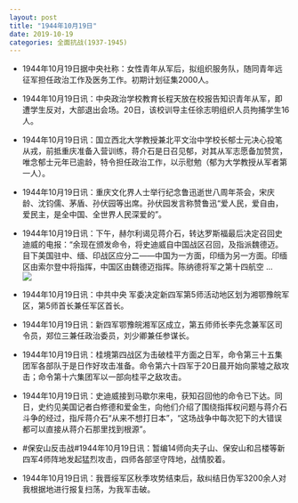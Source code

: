 ```yaml
---
layout: post
title: "1944年10月19日"
date: 2019-10-19
categories: 全面抗战(1937-1945)
---
```


<meta name="referrer" content="no-referrer" />

- 1944年10月19日据中央社称：女性青年从军后，拟组织服务队，随同青年远征军担任政治工作及医务工作。初期计划征集2000人。 

- 1944年10月19日讯：中央政治学校教育长程天放在校报告知识青年从军，即遭学生反对，大部退出会场。20日，该校训导主任徐志明组织人员拘捕学生16人。 

- 1944年10月19日讯：国立西北大学教授兼北平文治中学校长郁士元决心投笔从戎，前抵重庆准备入营训练，蒋介石是日召见郁，对其从军志愿备加赞赏，唯念郁士元年已逾龄，特令担任政治工作，以示慰勉（郁为大学教授从军者第一人）。 

- 1944年10月19日讯：重庆文化界人士举行纪念鲁迅逝世八周年茶会，宋庆龄、沈钧儒、茅盾、孙伏园等出席。孙伏园发言称赞鲁迅“爱人民，爱自由，爱民主，是全中国、全世界人民深爱的”。 

- 1944年10月19日讯：下午，赫尔利谒见蒋介石，转达罗斯福最后决定召回史迪威的电报：“余现在颁发命令，将史迪威自中国战区召回，及指派魏德迈。目下美国驻中、缅、印战区应分二——中国为一方面，印缅为另一方面。印缅区由索尔登中将指挥，中国区由魏德迈指挥。陈纳德将军之第十四航空 ... <br/><img src="https://wx4.sinaimg.cn/large/aca367d8ly1g83nxoog4bj20c8090q2y.jpg" />

- 1944年10月19日讯：中共中央 军委决定新四军第5师活动地区划为湘鄂豫皖军区，第5师首长兼任军区首长。 

- 1944年10月19日讯：新四军鄂豫皖湘军区成立，第五师师长李先念兼军区司令员，郑位三兼任政治委员，刘少卿兼任参谋长。 

- 1944年10月19日讯：桂境第四战区为击破桂平方面之日军，命令第三十五集团军各部队于是日作好攻击准备。命令第六十四军于20日晨开始向蒙墟之敌攻击；命令第十六集团军以一部向桂平之敌攻击。 

- 1944年10月19日讯：史迪威接到马歇尔来电，获知召回他的命令已下达。同日，史约见美国记者白修德和爱金生，向他们介绍了围绕指挥权问题与蒋介石斗争的经过，指斥蒋介石“从来不想打日本”，“这场战争中每次犯下的大错误都可以直接从蒋介石那里找到根源”。 

- #保安山反击战#1944年10月19日讯：暂编14师向夫子山、保安山和吕楼等新四军4师阵地发起猛烈攻击，四师各部坚守阵地，战情胶着。 

- 1944年10月19日讯：我晋绥军区秋季攻势结束后，敌纠结日伪军3200余人对我根据地进行报复扫荡，为我军击破。 

